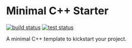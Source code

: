 # Minimal C++ Starter

[![build status](https://img.shields.io/github/actions/workflow/status/threeal/minimal-cpp-starter/build.yml?branch=main)](https://github.com/threeal/minimal-cpp-starter/actions/workflows/build.yml)
[![test status](https://img.shields.io/github/actions/workflow/status/threeal/minimal-cpp-starter/test.yml?label=test&branch=main)](https://github.com/threeal/minimal-cpp-starter/actions/workflows/test.yml)

A minimal C++ template to kickstart your project.

